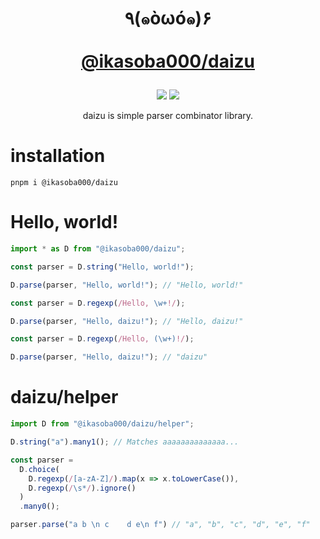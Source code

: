 <h1>
  <p align="center">
    ٩(๑òωó๑)۶<br/><br/>
    <a href="https://www.npmjs.com/package/@ikasoba000/daizu">
      @ikasoba000/daizu
    </a>
  </p>
</h1>

<p align="center">
  <img src="https://img.shields.io/npm/v/%40ikasoba000%2Fdaizu"/>
  <img src="https://img.shields.io/npm/l/%40ikasoba000%2Fdaizu"/>
</p>

<p align="center">
  daizu is simple parser combinator library.
</p>

# installation

```
pnpm i @ikasoba000/daizu
```

# Hello, world!

```ts
import * as D from "@ikasoba000/daizu";

const parser = D.string("Hello, world!");

D.parse(parser, "Hello, world!"); // "Hello, world!"

const parser = D.regexp(/Hello, \w+!/);

D.parse(parser, "Hello, daizu!"); // "Hello, daizu!"

const parser = D.regexp(/Hello, (\w+)!/);

D.parse(parser, "Hello, daizu!"); // "daizu"
```

# daizu/helper

```ts
import D from "@ikasoba000/daizu/helper";

D.string("a").many1(); // Matches aaaaaaaaaaaaaa...

const parser =
  D.choice(
    D.regexp(/[a-zA-Z]/).map(x => x.toLowerCase()),
    D.regexp(/\s*/).ignore()
  )
  .many0();

parser.parse("a b \n c    d e\n f") // "a", "b", "c", "d", "e", "f"
```
